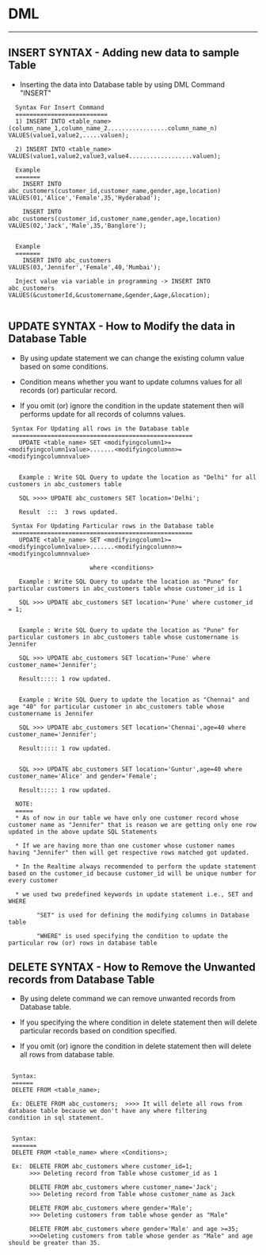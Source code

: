 # DML
------------

## INSERT SYNTAX - Adding new data to sample Table 

* Inserting the data into Database table by using DML Command "INSERT"

```
  Syntax For Insert Command 
  ==========================   
  1) INSERT INTO <table_name>(column_name_1,column_name_2.................column_name_n) VALUES(value1,value2,.....valuen);
  
  2) INSERT INTO <table_name> VALUES(value1,value2,value3,value4..................valuen);

  Example
  =======
    INSERT INTO abc_customers(customer_id,customer_name,gender,age,location) VALUES(01,'Alice','Female',35,'Hyderabad');

    INSERT INTO abc_customers(customer_id,customer_name,gender,age,location) VALUES(02,'Jack','Male',35,'Banglore');

  
  Example
  =======
    INSERT INTO abc_customers VALUES(03,'Jennifer','Female',40,'Mumbai');

  Inject value via variable in programming -> INSERT INTO abc_customers VALUES(&customerId,&customername,&gender,&age,&location);
  
 ``` 
 
## UPDATE SYNTAX - How to Modify the data in Database Table
 
 
* By using update statement we can change the existing column value based on some conditions.

* Condition means whether you want to update columns values for all records (or) particular record.

* If you omit (or) ignore the condition in the update statement then will performs update for all records of columns values.

```
 Syntax For Updating all rows in the Database table
 ===================================================
   UPDATE <table_name> SET <modifyingcolumn1>=<modifyingcolumn1value>.......<modifyingcolumnn>=<modifyingcolumnnvalue>


   Example : Write SQL Query to update the location as "Delhi" for all customers in abc_customers table

   SQL >>>> UPDATE abc_customers SET location='Delhi';

   Result  :::  3 rows updated.

 Syntax For Updating Particular rows in the Database table
 ===================================================
   UPDATE <table_name> SET <modifyingcolumn1>=<modifyingcolumn1value>.......<modifyingcolumnn>=<modifyingcolumnnvalue>

                       where <conditions>

   Example : Write SQL Query to update the location as "Pune" for particular customers in abc_customers table whose customer_id is 1 

   SQL >>> UPDATE abc_customers SET location='Pune' where customer_id = 1;


   Example : Write SQL Query to update the location as "Pune" for particular customers in abc_customers table whose customername is Jennifer

   SQL >>> UPDATE abc_customers SET location='Pune' where customer_name='Jennifer';

   Result::::: 1 row updated.


   Example : Write SQL Query to update the location as "Chennai" and age "40" for particular customer in abc_customers table whose customername is Jennifer

   SQL >>> UPDATE abc_customers SET location='Chennai',age=40 where customer_name='Jennifer';

   Result::::: 1 row updated.


   SQL >>> UPDATE abc_customers SET location='Guntur',age=40 where customer_name='Alice' and gender='Female';

   Result::::: 1 row updated.

  NOTE:
  =====
  * As of now in our table we have only one customer record whose customer name as "Jennifer" that is reason we are getting only one row updated in the above update SQL Statements

  * If we are having more than one customer whose customer names having "Jennifer" then will get respective rows matched got updated.

  * In the Realtime always recommended to perform the update statement based on the customer_id because customer_id will be unique number for every customer

  * we used two predefined keywords in update statement i.e., SET and WHERE 

        "SET" is used for defining the modifying columns in Database table

        "WHERE" is used specifying the condition to update the particular row (or) rows in database table

```		


## DELETE SYNTAX - How to Remove the Unwanted records from Database Table
 

* By using delete command we can remove unwanted records from Database table.

* If you specifying the where condition in delete statement then will delete particular records based on condition specified.

* If you omit (or) ignore the condition in delete statement then will delete all rows from database table.

```

 Syntax:
 ======
 DELETE FROM <table_name>;

 Ex: DELETE FROM abc_customers;  >>>> It will delete all rows from database table because we don't have any where filtering                                           condition in sql statement.

  
 Syntax:
 =======
 DELETE FROM <table_name> where <Conditions>;

 Ex:  DELETE FROM abc_customers where customer_id=1; 
	  >>> Deleting record from Table whose customer_id as 1

      DELETE FROM abc_customers where customer_name='Jack'; 
	  >>> Deleting record from Table whose customer_name as Jack

      DELETE FROM abc_customers where gender='Male';
	  >>> Deleting customers from table whose gender as "Male"

      DELETE FROM abc_customers where gender='Male' and age >=35;
	  >>>Deleting customers from table whose gender as "Male" and age should be greater than 35.

```
 